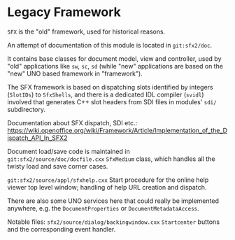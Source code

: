 # Legacy Framework

`SFX` is the "old" framework, used for historical reasons.

An attempt of documentation of this module is located in `git:sfx2/doc`.

It contains base classes for document model, view and controller, used
by "old" applications like `sw`, `sc`, `sd` (while "new" applications
are based on the "new" UNO based framework in "framework").

The SFX framework is based on dispatching slots identified by integers
(`SlotIDs`) to `SfxShells`, and there is a dedicated IDL compiler (`svidl`)
involved that generates C++ slot headers from SDI files in modules' `sdi/`
subdirectory.

Documentation about SFX dispatch, SDI etc.:
<https://wiki.openoffice.org/wiki/Framework/Article/Implementation_of_the_Dispatch_API_In_SFX2>

Document load/save code is maintained in `git:sfx2/source/doc/docfile.cxx`
`SfxMedium` class, which handles all the twisty load and save corner cases.

`git:sfx2/source/appl/sfxhelp.cxx` Start procedure for the online
help viewer top level window; handling of help URL creation and
dispatch.

There are also some UNO services here that could really be implemented
anywhere, e.g. the `DocumentProperties` or `DocumentMetadataAccess`.

Notable files:
`sfx2/source/dialog/backingwindow.cxx` `Startcenter` buttons and the corresponding event handler.
